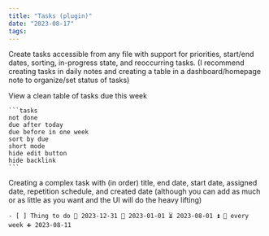 ```yaml
---
title: "Tasks (plugin)"
date: "2023-08-17"
tags:
---
```


Create tasks accessible from any file with support for priorities, start/end dates, sorting, in-progress state, and reoccurring tasks. (I recommend creating tasks in daily notes and creating a table in a dashboard/homepage note to organize/set status of tasks)

View a clean table of tasks due this week
````
```tasks
not done
due after today
due before in one week
sort by due
short mode
hide edit button
hide backlink
```
````

Creating a complex task with (in order) title, end date, start date, assigned date, repetition schedule, and created date (although you can add as much or as little as you want and the UI will do the heavy lifting)
```
- [ ] Thing to do 📅 2023-12-31 🛫 2023-01-01 ⏳ 2023-08-01 ⏫ 🔁 every week ➕ 2023-08-11 
```
